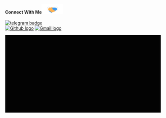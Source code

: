 #### Connect With Me<img src="https://github.com/anunicn47/anunicn47/blob/main/Assets/Handshake.gif" height="32px">

[![telegram badge](https://img.shields.io/badge/Telegram-30302f?style=flat&logo=telegram)](https://t.me/an_unic_orn_47)<br>
[<img src="https://github.githubassets.com/images/modules/logos_page/GitHub-Mark.png" alt="Github logo" width="34">](https://github.com/anunicn47) [<img src="https://github.com/anunicn47/TheDudeThatCode/blob/master/Assets/Gmail.svg" alt="Gmail logo" height="32">](mailto:itsme.ananya47@gmail.com)



<div margin-left: 400px align="center" width="600">

<img src="https://github.com/anunicn47/anunicn47/blob/main/HEHECODE.gif" alt=" Hello <𝚌𝚘𝚍𝚎𝚛𝚜/> " width="1200" height="250"/>
</div>

<div align="center" width="50">
  



